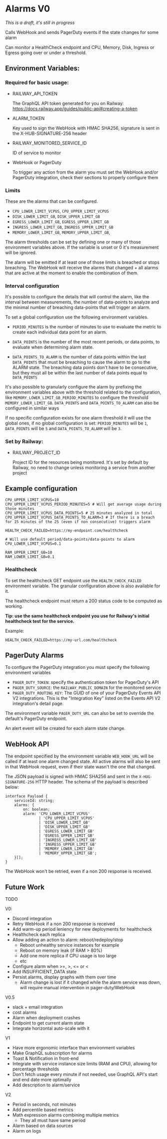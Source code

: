 # Alarms V0

*This is a draft, it's still in progress*

Calls WebHook and sends PagerDuty events if the state changes for some alarm

Can monitor a HealthCheck endpoint and CPU, Memory, Disk, Ingress or Egress going over or under a threshold.

## Environment Variables:

### Required for basic usage:

- RAILWAY_API_TOKEN

  The GraphQL API token generated for you on Railway: https://docs.railway.app/guides/public-api#creating-a-token

- ALARM_TOKEN

  Key used to sign the WebHook with HMAC SHA256, signature is sent in the X-HUB-SIGNATURE-256 header

- RAILWAY_MONITORED_SERVICE_ID

  ID of service to monitor

- WebHook or PagerDuty

  To trigger any action from the alarm you must set the WebHook and/or PagerDuty integration, check their sections to properly configure them

### Limits

These are the alarms that can be configured.

- `CPU_LOWER_LIMIT_VCPUS`, `CPU_UPPER_LIMIT_VCPUS`
- `DISK_LOWER_LIMIT_GB`, `DISK_UPPER_LIMIT_GB`
- `EGRESS_LOWER_LIMIT_GB`, `EGRESS_UPPER_LIMIT_GB`
- `INGRESS_LOWER_LIMIT_GB`, `INGRESS_UPPER_LIMIT_GB`
- `MEMORY_LOWER_LIMIT_GB`, `MEMORY_UPPER_LIMIT_GB`,

The alarm thresholds can be set by defining one or many of those environment variables above. If the variable is unset or 0 it's measurement will be ignored.

The alarm will be emitted if at least one of those limits is breached or stops breaching. The WebHook will receive the alarms that changed + all alarms that are active at the moment to enable the combination of them.

### Interval configuration

It's possible to configure the details that will control the alarm, like the interval between measurements, the number of data-points to analyze and the minimal number of breaching data-points that will trigger an alarm.

To set a global configuration use the following environment variables.

- `PERIOD_MINUTES` is the number of minutes to use to evaluate the metric to create each individual data point for an alarm.

- `DATA_POINTS` is the number of the most recent periods, or data points, to evaluate when determining alarm state.

- `DATA_POINTS_TO_ALARM` is the number of data points within the last `DATA_POINTS` that must be breaching to cause the alarm to go to the ALARM state. The breaching data points don't have to be consecutive, but they must all be within the last number of data points equal to `DATA_POINTS`

It's also possible to granularly configure the alarm by prefixing the environment variables above with the threshold related to the configuration, like `MEMORY_LOWER_LIMIT_GB_PERIOD_MINUTES` to configure the threshold `MEMORY_LOWER_LIMIT_GB`. `DATA_POINTS` and `DATA_POINTS_TO_ALARM` can also be configured in similar ways

If no specific configuration exists for one alarm threshold it will use the global ones, if no global configuration is set: `PERIOD_MINUTES` will be `1`, `DATA_POINTS` will be `5` and `DATA_POINTS_TO_ALARM` will be `3`.

### Set by Railway:

- RAILWAY_PROJECT_ID

  Project ID for the resources being monitored. It's set by default by Railway, no need to change unless monitoring a service from another project

## Example configuration

```
CPU_UPPER_LIMIT_VCPUS=10
CPU_UPPER_LIMIT_VCPUS_PERIOD_MINUTES=5 # Will get average usage during those minutes
CPU_UPPER_LIMIT_VCPUS_DATA_POINTS=5 # 25 minutes analyzed in total
CPU_UPPER_LIMIT_VCPUS_DATA_POINTS_TO_ALARM=3 # If there is a breach for 15 minutes of the 25 (even if non consecutive) triggers alarm

HEALTH_CHECK_FAILED=https://my-endpoint.com/healthcheck

# Will use default period/data-points/data-points to alarm
CPU_LOWER_LIMIT_VCPUS=0.1

RAM_UPPER_LIMIT_GB=10
RAM_LOWER_LIMIT_GB=0.1
```

### Healthcheck

To set the healthcheck GET endpoint use the `HEALTH_CHECK_FAILED` environment variable. The granular configuration above is also available for it.

The healthcheck endpoint must return a 200 status code to be computed as working.

**Tip: use the same healthcheck endpoint you use for Railway's initial healthcheck test for the service.**

Example:

```
HEALTH_CHECK_FAILED=https://my-url.com/healthcheck
```

## PagerDuty Alarms

To configure the PagerDuty integration you must specify the following environment variables
  - `PAGER_DUTY_TOKEN`: specify the authentication token for PagerDuty's API
  - `PAGER_DUTY_SOURCE`: the `RAILWAY_PUBLIC_DOMAIN` for the monitored service
  - `PAGER_DUTY_ROUTING_KEY`: The GUID of one of your PagerDuty Events API V2 integrations.
     This is the "Integration Key" listed on the Events API V2 integration's detail page.

The environment variable `PAGER_DUTY_URL` can also be set to override the default's PagerDuty endpoint.

An alert event will be created for each alarm state change.

## WebHook API

The endpoint specified by the environment variable `WEB_HOOK_URL` will be called if at least one alarm changed state. All active alarms will also be sent in that WebHook request, even if their state wasn't the one that changed.

The JSON payload is signed with HMAC SHA256 and sent in the `X-HUG-SIGNATURE-256` HTTP header. The schema of the payload is described below:

```
interface Payload {
    serviceId: string;
    alarms: {
        on: boolean;
        alarm: 'CPU_LOWER_LIMIT_VCPUS'
               | 'CPU_UPPER_LIMIT_VCPUS'
               | 'DISK_LOWER_LIMIT_GB'
               | 'DISK_UPPER_LIMIT_GB'
               | 'EGRESS_LOWER_LIMIT_GB'
               | 'EGRESS_UPPER_LIMIT_GB'
               | 'INGRESS_LOWER_LIMIT_GB'
               | 'INGRESS_UPPER_LIMIT_GB'
               | 'MEMORY_LOWER_LIMIT_GB'
               | 'MEMORY_UPPER_LIMIT_GB';
    }[];
}
```

The WebHook won't be retried, even if a non 200 response is received.

## Future Work

TODO

V0:
- Discord integration
- Retry WebHook if a non 200 response is received
- Add warm-up period leniency for new deployments for healthcheck
- Healthcheck each replica
- Allow adding an action to alarm: reboot/redeploy/stop
    - Reboot unhealthy service instances for example
    - Reboot on memory leak (if RAM > 80%)
    - Add one more replica if CPU usage is too large
    - etc
- Configure alarm when >=, >, <= or <
- Add INSUFFICIENT_DATA state
- Persist alarms, display graphs with them over time
  - Alarm change is lost if it changed while the alarm service was down, will require manual intervention in pager-duty/WebHook

V0.5
- slack + email integration
- cost alarms
- Alarm when deployment crashes
- Endpoint to get current alarm state
- Integrate horizontal auto-scale with it

V1
- Have more ergonomic interface than environment variables
- Make GraphQL subscription for alarms
- Toast & Notification in front-end
- Integrate with service instance size limits (RAM and CPU), allowing for percentage thresholds
- Don't fetch usage every minute if not needed, use GraphQL API's start and end date more optimally
- Add description to alarm/service

V2
- Period in seconds, not minutes
- Add percentile based metrics
- Math expression alarms combining multiple metrics
    - They all must have same period
- Alarm based on data sources
- Alarm on logs

